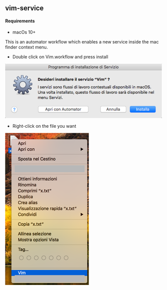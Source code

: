 ## vim-service

#### Requirements

  - macOs 10+

This is an automator workflow which enables a new service inside 
the mac finder context menu.

  * Double click on Vim.workflow and press install

![install](imgs/install.png)

  * Right-click on the file you want

![service](imgs/service.png)








